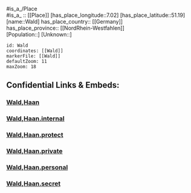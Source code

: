 ﻿---
location: [51.19,7.02] 
mapzoom: [7,12] 
mapmarker: city 
type: City
tags:
- geo/City


SpocWebEntityId: 35398
isDeleted: false
confidential: public

---
#is_a_/Place  
#is_a_ :: [[Place]] 
[has_place_longitude::7.02] 
[has_place_latitude::51.19] 
[name::Wald] 
has_place_country:: [[Germany]]  
has_place_province:: [[NordRhein-Westfahlen]]  
[Population::] 
[Unknown::] 


```leaflet
id: Wald
coordinates: [[Wald]] 
markerFile: [[Wald]] 
defaultZoom: 11 
maxZoom: 18
```


## Confidential Links & Embeds: 

### [Wald,Haan](/_public/Earth/Continent/Europe/Europe~Central/Germany/Germany~West/Nord_Rhein-Westfalen/counties~NW/Mettmann/cities~Mettmann/Haan/Wald,Haan.md) 

### [Wald,Haan.internal](/_internal/Earth/Continent/Europe/Europe~Central/Germany/Germany~West/Nord_Rhein-Westfalen/counties~NW/Mettmann/cities~Mettmann/Haan/Wald,Haan.internal.md) 

### [Wald,Haan.protect](/_protect/Earth/Continent/Europe/Europe~Central/Germany/Germany~West/Nord_Rhein-Westfalen/counties~NW/Mettmann/cities~Mettmann/Haan/Wald,Haan.protect.md) 

### [Wald,Haan.private](/_private/Earth/Continent/Europe/Europe~Central/Germany/Germany~West/Nord_Rhein-Westfalen/counties~NW/Mettmann/cities~Mettmann/Haan/Wald,Haan.private.md) 

### [Wald,Haan.personal](/_personal/Earth/Continent/Europe/Europe~Central/Germany/Germany~West/Nord_Rhein-Westfalen/counties~NW/Mettmann/cities~Mettmann/Haan/Wald,Haan.personal.md) 

### [Wald,Haan.secret](/_secret/Earth/Continent/Europe/Europe~Central/Germany/Germany~West/Nord_Rhein-Westfalen/counties~NW/Mettmann/cities~Mettmann/Haan/Wald,Haan.secret.md) 
